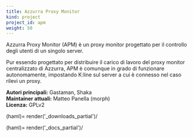 ```yaml
---
title: Azzurra Proxy Monitor
kind: project
project_id: apm
weight: 50
---
```


Azzurra Proxy Monitor (APM) è un proxy monitor progettato per il controllo
degli utenti di un singolo server.

Pur essendo progettato per distribuire il carico di lavoro del proxy monitor
centralizzato di Azzurra, APM è comunque in grado di funzionare autonomamente,
impostando K:line sul server a cui è connesso nel caso rilevi un proxy.

**Autori principali:** Gastaman, Shaka  
**Maintainer attuali:** Matteo Panella (morph)  
**Licenza:** GPLv2

$$$$(haml)= render('_downloads_partial')/$$$$

$$$$(haml)= render('_docs_partial')/$$$$

